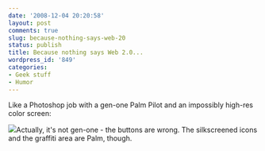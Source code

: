 ```yaml
---
date: '2008-12-04 20:20:58'
layout: post
comments: true
slug: because-nothing-says-web-20
status: publish
title: Because nothing says Web 2.0...
wordpress_id: '849'
categories:
- Geek stuff
- Humor
---
```


Like a Photoshop job with a gen-one Palm Pilot and an impossibly high-res color screen:

[![](http://fnord.phfactor.net/wp-content/uploads/2008/12/picture-1-450x293.png)](http://fnord.phfactor.net/wp-content/uploads/2008/12/picture-1.png)Actually, it's not gen-one - the buttons are wrong. The silkscreened icons and the graffiti area are Palm, though. 
